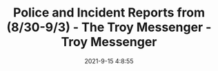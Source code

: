 ---
"title": "Police and Incident Reports from (8/30-9/3) - The Troy Messenger - Troy Messenger"
"date": "2021-9-15 4:8:55"
"feed_name": "GOOGLENEWSINDUSTRIAL"
"feed_website": "https://news.google.com/search?q=industrial%2Bincident&hl=en-US&gl=US&ceid=US:en"
"feed_rss": "https://news.google.com/rss/search?q=industrial%2Bincident&hl=en-US&gl=US&ceid=US:en"
"link": "https://www.troymessenger.com/2021/09/14/police-and-incident-reports-from-8-30-9-3/"
"file": "_posts/2021-1-1-494da1339d6414dc1f582598038f7e58f3f7a5f8.md"
"accident": "1"
"drilling": "0"
---